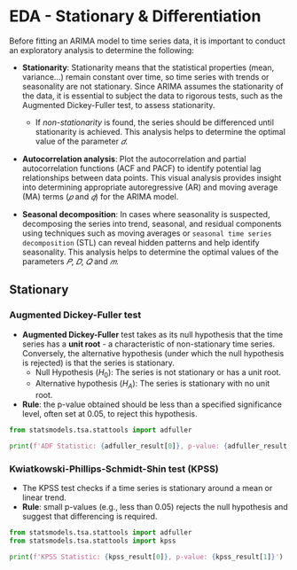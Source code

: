 # EDA - Stationary & Differentiation

Before fitting an ARIMA model to time series data, it is important to conduct an exploratory analysis to determine the following:
- **Stationarity**: Stationarity means that the statistical properties (mean, variance...) remain constant over time, so time series with trends or seasonality are not stationary. Since ARIMA assumes the stationarity of the data, it is essential to subject the data to rigorous tests, such as the Augmented Dickey-Fuller test, to assess stationarity. 
    - If *non-stationarity* is found, the series should be differenced until stationarity is achieved. This analysis helps to determine the optimal value of the parameter  $𝑑$.

- **Autocorrelation analysis**: Plot the autocorrelation and partial autocorrelation functions (ACF and PACF) to identify potential lag relationships between data points. This visual analysis provides insight into determining appropriate autoregressive (AR) and moving average (MA) terms ($𝑝$ and  $𝑞$) for the ARIMA model.

- **Seasonal decomposition**: In cases where seasonality is suspected, decomposing the series into trend, seasonal, and residual components using techniques such as moving averages or `seasonal time series decomposition` (STL) can reveal hidden patterns and help identify seasonality. This analysis helps to determine the optimal values of the parameters  $𝑃$, $𝐷$, $𝑄$ and  $𝑚$.

## Stationary
### Augmented Dickey-Fuller test
- **Augmented Dickey-Fuller** test takes as its null hypothesis that the time series has a **unit root** - a characteristic of non-stationary time series. Conversely, the alternative hypothesis (under which the null hypothesis is rejected) is that the series is stationary.
    - Null Hypothesis ($H_0$): The series is not stationary or has a unit root.
    - Alternative hypothesis ($H_A$): The series is stationary with no unit root.
- **Rule**: the p-value obtained should be less than a specified significance level, often set at 0.05, to reject this hypothesis.
```Python
from statsmodels.tsa.stattools import adfuller

print(f'ADF Statistic: {adfuller_result[0]}, p-value: {adfuller_result[1]}')
```
### Kwiatkowski-Phillips-Schmidt-Shin test (KPSS)

- The KPSS test checks if a time series is stationary around a mean or linear trend. 
- **Rule**: small p-values (e.g., less than 0.05) rejects the null hypothesis and suggest that differencing is required. 

```Python
from statsmodels.tsa.stattools import adfuller
from statsmodels.tsa.stattools import kpss

print(f'KPSS Statistic: {kpss_result[0]}, p-value: {kpss_result[1]}')
```

